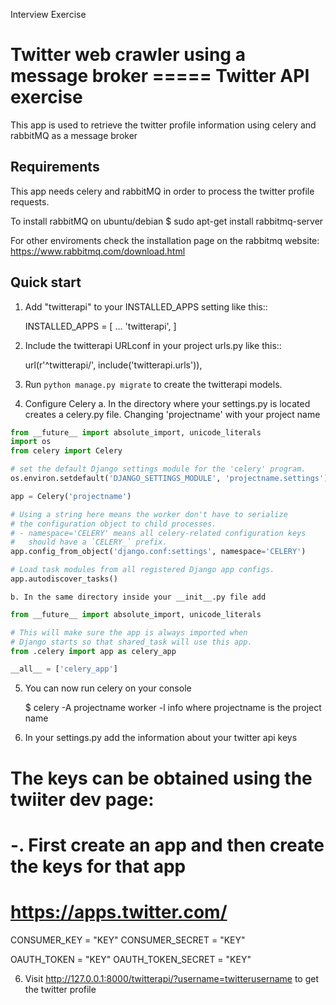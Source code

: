Interview Exercise

Twitter web crawler using a message broker =====
Twitter API exercise
=====

This app is used to retrieve the twitter profile information using
celery and rabbitMQ as a message broker

Requirements
-----------

This app needs celery and rabbitMQ in order to process the twitter profile requests.

To install rabbitMQ on ubuntu/debian
$ sudo apt-get install rabbitmq-server

For other enviroments check the installation page on the rabbitmq website:
https://www.rabbitmq.com/download.html


Quick start
-----------

1. Add "twitterapi" to your INSTALLED_APPS setting like this::

    INSTALLED_APPS = [
        ...
        'twitterapi',
    ]

2. Include the twitterapi URLconf in your project urls.py like this::

    url(r'^twitterapi/', include('twitterapi.urls')),

3. Run `python manage.py migrate` to create the twitterapi models.

4. Configure Celery
	a. In the directory where your settings.py is located creates a celery.py file.
	Changing 'projectname' with your project name
```python
from __future__ import absolute_import, unicode_literals
import os
from celery import Celery

# set the default Django settings module for the 'celery' program.
os.environ.setdefault('DJANGO_SETTINGS_MODULE', 'projectname.settings')

app = Celery('projectname')

# Using a string here means the worker don't have to serialize
# the configuration object to child processes.
# - namespace='CELERY' means all celery-related configuration keys
#   should have a `CELERY_` prefix.
app.config_from_object('django.conf:settings', namespace='CELERY')

# Load task modules from all registered Django app configs.
app.autodiscover_tasks()

```
	b. In the same directory inside your __init__.py file add 
```python
from __future__ import absolute_import, unicode_literals

# This will make sure the app is always imported when
# Django starts so that shared_task will use this app.
from .celery import app as celery_app

__all__ = ['celery_app']

```

5. You can now run celery on your console

	$ celery -A projectname worker -l info
	where projectname is the project name

5. In your settings.py add the information about your twitter api keys

# The keys can be obtained using the twiiter dev page:
#     -. First create an app and then create the keys for that app
#         https://apps.twitter.com/

CONSUMER_KEY = "KEY"
CONSUMER_SECRET = "KEY"

OAUTH_TOKEN = "KEY"
OAUTH_TOKEN_SECRET = "KEY"

6. Visit http://127.0.0.1:8000/twitterapi/?username=twitterusername to get the twitter profile
